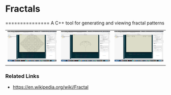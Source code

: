 # Fractals
===============
A C++ tool for generating and viewing fractal patterns

|                                       |                                       |                                       |
|                  :---:                |                   :---:               |                 :---:                 |
| ![img00001.png](/images/img00001.png) | ![img00002.png](/images/img00002.png) | ![img00003.png](/images/img00003.png) |
|                                       |                                       |                                       |

### Related Links
- https://en.wikipedia.org/wiki/Fractal

